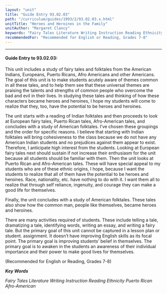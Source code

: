 ```yaml
---
layout: "unit"
title: "Guide Entry 93.02.03"
path: "/curriculum/guides/1993/2/93.02.03.x.html"
unitTitle: "Heroes and Heroines in the Family"
unitAuthor: "Margaret Clancy"
keywords: "Fairy Tales Literature Writing Instruction Reading Ethnicity Puerto Rican Afro-American"
recommendedFor: "Recommended for English or Reading, Grades 7-8"
---
```

<body>
<hr/>
<h4>
Guide Entry to 93.02.03:
</h4>
This unit includes a study of fairy tales and folktales from the American Indians, Europeans, Puerto Ricans, Afro Americans and other Americans. The goal of this unit is to make students acutely aware of themes common in all these tales, and to help them see that these universal themes are praising the talents and strengths of common people who overcome the bad and evil in their lives. In studying these tales and thinking of how these characters became heroes and heroines, I hope my students will come to realize that they, too, have the potential to be heroes and heroines.
<p>
The unit starts with a reading of Indian folktales and then proceeds to look at European fairy tales, Puerto Rican tales, Afro-American tales, and concludes with a study of American folktales. I’ve chosen these groupings and the order for specific reasons. I believe that starting with Indian folktales will bring cohesiveness to the class because we do not have any American Indian students and no prejudices against them appear to exist. Therefore, I anticipate high interest from the students. Looking at European fairy tales next should sustain if not increase their enthusiasm for the unit because all students should be familiar with them. Then the unit looks at Puerto Rican and Afro-American tales. These will have special appeal to my students who are of these ethnic origins, I hope, because I want the students to realize that all of them have the potential to be heroes and heroines. Race, nationality, etc. have nothing to do with it. I want them all to realize that through self reliance, ingenuity, and courage they can make a good life for themselves.
</p>
<p>
Finally, the unit concludes with a study of American folktales. These tales also show how the common man, people like themselves, became heroes and heroines.
</p>
<p>
There are many activities required of students. These include telling a tale, dramatizing a tale, identifying words, writing an essay, and writing a fairy tale. But the primary goal of this unit cannot be captured in a lesson plan or student. assignment. It doesn’t have improving English skills as its focal point. The primary goal is improving students’ belief in themselves. The primary goal is to awaken in the students an awareness of their individual importance and their power to make good lives for themselves.
</p>
<p>
(Recommended for English or Reading, Grades 7-8)
</p>
<p>
<b>
<i>
Key Words
</i>
</b>
<br/>
</p>
<p>
<i>
Fairy Tales Literature Writing Instruction Reading Ethnicity Puerto Rican Afro-American
</i>
</p>
</body>